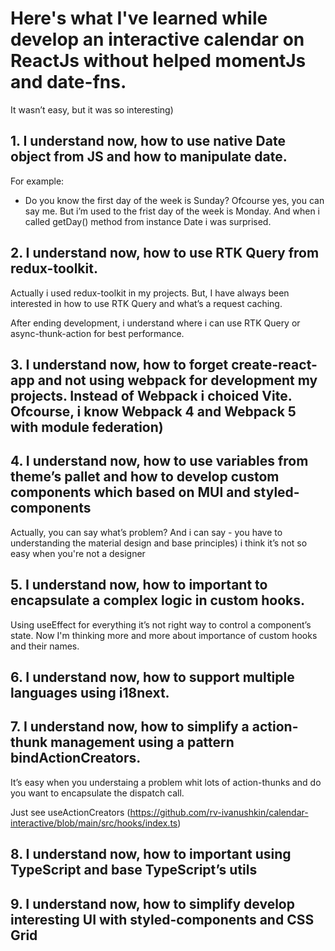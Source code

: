 # Here's what I've learned while develop an interactive calendar on ReactJs without helped  momentJs and date-fns. 
It wasn’t easy, but it was so interesting)

## 1. I understand now, how to use native Date object from JS and how to manipulate date.
For example:
- Do you know the first day of the week is Sunday? Ofcourse yes, you can say me. But i’m used to the frist day of the week is Monday. And when i called getDay() method from instance Date i was surprised.

## 2. I understand now, how to use RTK Query from redux-toolkit.
Actually i used redux-toolkit in my projects. But, I have always been interested in how to use  RTK Query and what’s a request caching.

After ending development, i understand where i can use RTK Query or async-thunk-action for best performance. 

## 3. I understand now, how to forget  create-react-app and not using webpack for  development my projects. Instead of  Webpack i choiced Vite. Ofcourse, i know Webpack 4 and  Webpack 5 with module federation)

## 4. I understand now, how to use variables from theme’s pallet and  how to develop custom components which based on MUI and styled-components

Actually, you can say what’s problem? 
And i can say - you have to understanding the material design and base principles) i think it’s not so easy when you're not a designer

## 5. I understand now, how to important to encapsulate a complex logic in custom hooks.
Using useEffect for everything it’s not right way to control a component’s state. Now I'm thinking more and more about importance of custom hooks and their names.

## 6. I understand now, how to support multiple languages using i18next.
## 7. I understand now, how to simplify a action-thunk management using a pattern bindActionCreators.

It’s easy when you understaing a problem whit lots of  action-thunks and do you want to encapsulate the dispatch call.

Just see  useActionCreators (https://github.com/rv-ivanushkin/calendar-interactive/blob/main/src/hooks/index.ts)

## 8. I understand now, how to important using TypeScript and base  TypeScript’s utils
## 9. I understand now, how to simplify develop interesting UI with styled-components and CSS Grid
